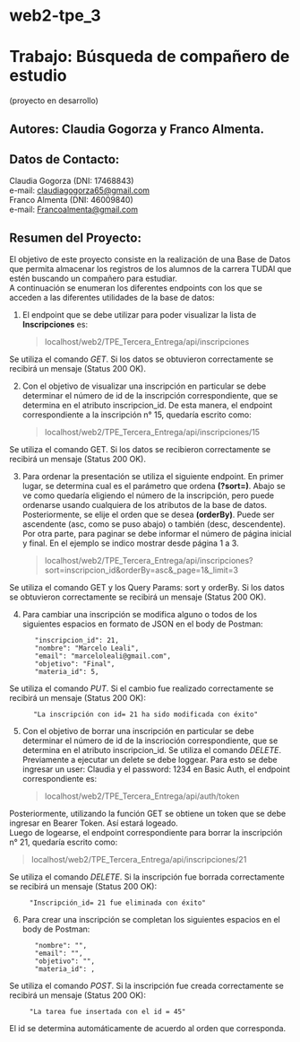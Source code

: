 # web2-tpe_3

# Trabajo: Búsqueda de compañero de estudio
(proyecto en desarrollo)

   ## Autores: Claudia Gogorza y Franco Almenta.

##  Datos de Contacto:  ##
Claudia Gogorza (DNI: 17468843)  
e-mail: claudiagogorza65@gmail.com  
Franco Almenta (DNI: 46009840)  
e-mail: Francoalmenta@gmail.com  
## Resumen del Proyecto: ##  
El objetivo de este proyecto consiste en la realización de una Base de Datos que permita almacenar 
los registros de los alumnos de la carrera TUDAI que estén buscando un compañero para estudiar.  
A continuación se enumeran los diferentes endpoints con los que se acceden a las diferentes utilidades de la base de datos: 
1) El endpoint que se debe utilizar para poder visualizar la lista de **Inscripciones** es:
   
   > localhost/web2/TPE_Tercera_Entrega/api/inscripciones

Se utiliza el comando *GET*. Si los datos se obtuvieron correctamente se recibirá un mensaje (Status 200 OK).

2) Con el objetivo de visualizar una inscripción en particular se debe determinar el número de id
   de la inscripción correspondiente, que se determina en el atributo inscripcion_id. De esta manera, el endpoint correspondiente a la inscripción n° 15, quedaría escrito como:

   > localhost/web2/TPE_Tercera_Entrega/api/inscripciones/15
   
Se utiliza el comando GET. Si los datos se recibieron correctamente se recibirá un mensaje (Status 200 OK).
    
3) Para ordenar la presentación se utiliza el siguiente endpoint. En primer lugar, se determina cual es el parámetro que ordena **(?sort=)**. Abajo se ve como quedaría eligiendo el número de la inscripción, pero puede ordenarse usando cualquiera de los atributos de la base de datos. Posteriormente, se elije el orden que se desea **(orderBy)**. Puede ser ascendente (asc, como se puso abajo) o también (desc, descendente). Por otra parte, para paginar se debe informar el número de página inicial y final. En el ejemplo se indico mostrar desde página 1 a 3.

   > localhost/web2/TPE_Tercera_Entrega/api/inscripciones?sort=inscripcion_id&orderBy=asc&_page=1&_limit=3
   
Se utiliza el comando GET y los Query Params: sort y orderBy. Si los datos se obtuvieron correctamente se recibirá un mensaje (Status 200 OK). 

4) Para cambiar una inscripción se modifica alguno o todos de los siguientes espacios en formato de JSON en el body de Postman:

          "inscripcion_id": 21,
          "nombre": "Marcelo Leali",  
          "email": "marceloleali@gmail.com",  
          "objetivo": "Final",  
          "materia_id": 5,

Se utiliza el comando *PUT*. Si el cambio fue realizado correctamente se recibirá un mensaje (Status 200 OK):  
  
          "La inscripción con id= 21 ha sido modificada con éxito"

5) Con el objetivo de borrar una inscripción en particular se debe determinar el número de id de la inscrioción correspondiente,
que se determina en el atributo inscripcion_id. Se utiliza el comando *DELETE*.
Previamente a ejecutar un delete se debe loggear. Para esto se debe ingresar un user: Claudia y el password: 1234 en Basic Auth,
el endpoint correspondiente es:

   > localhost/web2/TPE_Tercera_Entrega/api/auth/token
   
Posteriormente, utilizando la función GET se obtiene un token que se debe ingresar en Bearer Token. Así estará logeado.  
Luego de logearse, el endpoint correspondiente para borrar la inscripción n° 21, quedaría escrito como:  

   > localhost/web2/TPE_Tercera_Entrega/api/inscripciones/21

Se utiliza el comando *DELETE*. Si la inscripción fue borrada correctamente se recibirá un mensaje (Status 200 OK): 

         "Inscripción_id= 21 fue eliminada con éxito"

6) Para crear una inscripción se completan los siguientes espacios en el body de Postman:  

          "nombre": "",  
          "email": "",  
          "objetivo": "",  
          "materia_id": ,

Se utiliza el comando *POST*. Si la inscripción fue creada correctamente se recibirá un mensaje (Status 200 OK):  

         "La tarea fue insertada con el id = 45"

El id se determina automáticamente de acuerdo al orden que corresponda.

